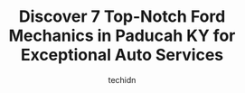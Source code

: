 ---
layout: ampstory
image: https://images.unsplash.com/photo-1568616388993-4e1a60b29532?ixlib=rb-4.0.3&ixid=MnwxMjA3fDB8MHxwaG90by1wYWdlfHx8fGVufDB8fHx8&auto=format&fit=crop&w=640&h=853&q=80
author: techidn
featured: false
description: Searching for the finest Ford Mechanic in Paducah KY, USA? Look no further than the 7 best Ford Mechanic in the area, where youll find a team of highly qualified professionals ready to hand
title: Discover 7 Top-Notch Ford Mechanics in Paducah KY for Exceptional Auto Services
cover:
   title: Discover 7 Top-Notch Ford Mechanics in Paducah KY for Exceptional Auto Services
   subtitle: Rickpate
   background: https://images.unsplash.com/photo-1568616388993-4e1a60b29532?ixlib=rb-4.0.3&ixid=MnwxMjA3fDB8MHxwaG90by1wYWdlfHx8fGVufDB8fHx8&auto=format&fit=crop&w=640&h=853&q=80

pages: 
 - layout: thirds
   top: <h1>#1 Randy Corams Automotive Services</h1>
   bottom: "<p>They provided excellent service.  Craig was very friendly and professional.  Have been to this location a few times now. Everyone has been very friendly and very customer</p>"
   background: https://www.knot35.com/toplist/wp-content/uploads/2023/06/best-ford-mechanic-1-in-paducah-ky-1685835900.png
   backgroundblur: true
 - layout: thirds
   top: <h1>#2 Mikes Automotive Repair</h1>
   bottom: "<p>703 S 3rd St, Paducah, KY 42003, United States</p>"
   background: https://www.knot35.com/toplist/wp-content/uploads/2023/06/best-ford-mechanic-2-in-paducah-ky-1685835901.jpeg
   cta:
      link: https://www.knot35.com/toplist/discover-7-top-notch-ford-mechanics-in-paducah-ky-for-exceptional-auto-services/
      text: Discover 7 Top-Notch Ford Mechanics in Paducah KY for Exceptional Auto Services
 - layout: thirds
   top: <h1>#3 Troys Auto Service</h1>
   bottom: "<p>331 Jefferson St, Paducah, KY 42001, United States</p>"
   background: https://www.knot35.com/toplist/wp-content/uploads/2023/06/best-ford-mechanic-3-in-paducah-ky-1685835902.jpeg
   cta:
      link: https://www.knot35.com/toplist/discover-7-top-notch-ford-mechanics-in-paducah-ky-for-exceptional-auto-services/
      text: Discover 7 Top-Notch Ford Mechanics in Paducah KY for Exceptional Auto Services
 - layout: thirds
   top: <h1>#4 Harpers Truck And Auto</h1>
   bottom: "<p>1440 Old Mayfield Rd, Paducah, KY 42003, United States</p>"
   background: https://images.unsplash.com/photo-1510906594845-bc082582c8cc?ixlib=rb-4.0.3&ixid=MnwxMjA3fDB8MHxwaG90by1wYWdlfHx8fGVufDB8fHx8&auto=format&fit=crop&w=640&h=853&q=80
   cta:
      link: https://www.knot35.com/toplist/discover-7-top-notch-ford-mechanics-in-paducah-ky-for-exceptional-auto-services/
      text: Discover 7 Top-Notch Ford Mechanics in Paducah KY for Exceptional Auto Services
 - layout: thirds
   top: <h1>#5 B As Automotive Services Inc</h1>
   bottom: "<p>818 S 3rd St, Paducah, KY 42003, United States</p>"
   background: https://images.unsplash.com/photo-1522441815192-d9f04eb0615c?ixlib=rb-4.0.3&ixid=MnwxMjA3fDB8MHxwaG90by1wYWdlfHx8fGVufDB8fHx8&auto=format&fit=crop&w=640&h=853&q=80
   cta:
      link: https://www.knot35.com/toplist/discover-7-top-notch-ford-mechanics-in-paducah-ky-for-exceptional-auto-services/
      text: Discover 7 Top-Notch Ford Mechanics in Paducah KY for Exceptional Auto Services
 - layout: thirds
   top: <h1>#6 millennium auto and transmission repair</h1>
   bottom: "<p>600 S 6th St, Paducah, KY 42003, United States</p>"
   background: https://images.unsplash.com/photo-1580610447943-1bfbef5efe07?ixlib=rb-4.0.3&ixid=MnwxMjA3fDB8MHxwaG90by1wYWdlfHx8fGVufDB8fHx8&auto=format&fit=crop&w=640&h=853&q=80
   cta:
      link: https://www.knot35.com/toplist/discover-7-top-notch-ford-mechanics-in-paducah-ky-for-exceptional-auto-services/
      text: Discover 7 Top-Notch Ford Mechanics in Paducah KY for Exceptional Auto Services
 - layout: thirds
   top: <h1>#7 Alveys Automotive</h1>
   bottom: "<p>2344 New Holt Rd, Paducah, KY 42001, United States</p>"
   background: https://images.unsplash.com/photo-1618556658017-fd9c732d1360?ixlib=rb-4.0.3&ixid=MnwxMjA3fDB8MHxwaG90by1wYWdlfHx8fGVufDB8fHx8&auto=format&fit=crop&w=640&h=853&q=80
   cta:
      link: https://www.knot35.com/toplist/discover-7-top-notch-ford-mechanics-in-paducah-ky-for-exceptional-auto-services/
      text: Discover 7 Top-Notch Ford Mechanics in Paducah KY for Exceptional Auto Services
 - layout: thirds
   middle: Continue reading...
   background: https://images.unsplash.com/photo-1527066579998-dbbae57f45ce?ixlib=rb-4.0.3&ixid=MnwxMjA3fDB8MHxwaG90by1wYWdlfHx8fGVufDB8fHx8&auto=format&fit=crop&w=640&h=853&q=80
   cta:
      link: https://www.knot35.com/toplist/discover-7-top-notch-ford-mechanics-in-paducah-ky-for-exceptional-auto-services/
      text: Discover 7 Top-Notch Ford Mechanics in Paducah KY for Exceptional Auto Services
      
---